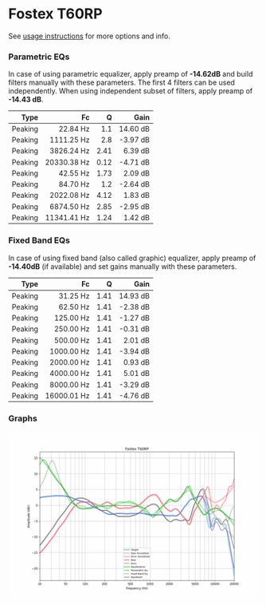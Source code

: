 # Fostex T60RP
See [usage instructions](https://github.com/jaakkopasanen/AutoEq#usage) for more options and info.

### Parametric EQs
In case of using parametric equalizer, apply preamp of **-14.62dB** and build filters manually
with these parameters. The first 4 filters can be used independently.
When using independent subset of filters, apply preamp of **-14.43 dB**.

| Type    | Fc          |    Q | Gain     |
|--------:|------------:|-----:|---------:|
| Peaking | 22.84 Hz    | 1.1  | 14.60 dB |
| Peaking | 1111.25 Hz  | 2.8  | -3.97 dB |
| Peaking | 3826.24 Hz  | 2.41 | 6.39 dB  |
| Peaking | 20330.38 Hz | 0.12 | -4.71 dB |
| Peaking | 42.55 Hz    | 1.73 | 2.09 dB  |
| Peaking | 84.70 Hz    | 1.2  | -2.64 dB |
| Peaking | 2022.08 Hz  | 4.12 | 1.83 dB  |
| Peaking | 6874.50 Hz  | 2.85 | -2.95 dB |
| Peaking | 11341.41 Hz | 1.24 | 1.42 dB  |

### Fixed Band EQs
In case of using fixed band (also called graphic) equalizer, apply preamp of **-14.40dB**
(if available) and set gains manually with these parameters.

| Type    | Fc          |    Q | Gain     |
|--------:|------------:|-----:|---------:|
| Peaking | 31.25 Hz    | 1.41 | 14.93 dB |
| Peaking | 62.50 Hz    | 1.41 | -2.38 dB |
| Peaking | 125.00 Hz   | 1.41 | -1.27 dB |
| Peaking | 250.00 Hz   | 1.41 | -0.31 dB |
| Peaking | 500.00 Hz   | 1.41 | 2.01 dB  |
| Peaking | 1000.00 Hz  | 1.41 | -3.94 dB |
| Peaking | 2000.00 Hz  | 1.41 | 0.93 dB  |
| Peaking | 4000.00 Hz  | 1.41 | 5.01 dB  |
| Peaking | 8000.00 Hz  | 1.41 | -3.29 dB |
| Peaking | 16000.01 Hz | 1.41 | -4.76 dB |

### Graphs
![](./Fostex%20T60RP.png)